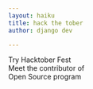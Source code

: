 ```yaml
---
layout: haiku
title: hack the tober
author: django dev

---
```


Try Hacktober Fest  <br>
Meet the contributor of <br>
Open Source program <br>